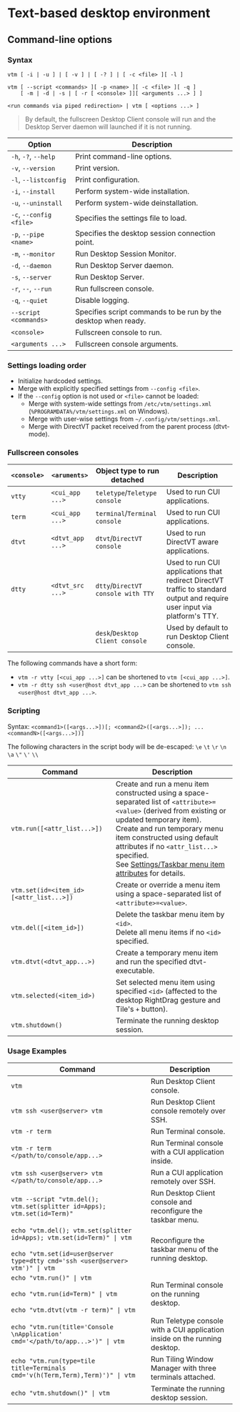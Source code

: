 # Text-based desktop environment

## Command-line options

### Syntax

```
vtm [ -i | -u ] | [ -v ] | [ -? ] | [ -c <file> ][ -l ]

vtm [ --script <commands> ][ -p <name> ][ -c <file> ][ -q ]
    [ -m | -d | -s | [ -r [ <console> ]][ <arguments ...> ] ]

<run commands via piped redirection> | vtm [ <options ...> ]
```

> By default, the fullscreen Desktop Client console will run and the Desktop Server daemon will launched if it is not running.

Option                  | Description
------------------------|-------------------------------------------------------
`-h`, `-?`, `--help`    | Print command-line options.
`-v`, `--version`       | Print version.
`-l`, `--listconfig`    | Print configuration.
`-i`, `--install`       | Perform system-wide installation.
`-u`, `--uninstall`     | Perform system-wide deinstallation.
`-c`, `--config <file>` | Specifies the settings file to load.
`-p`, `--pipe <name>`   | Specifies the desktop session connection point.
`-m`, `--monitor`       | Run Desktop Session Monitor.
`-d`, `--daemon`        | Run Desktop Server daemon.
`-s`, `--server`        | Run Desktop Server.
`-r`, `--`, `--run`     | Run fullscreen console.
`-q`, `--quiet`         | Disable logging.
`--script <commands>`   | Specifies script commands to be run by the desktop when ready.
`<console>`             | Fullscreen console to run.
`<arguments ...>`       | Fullscreen console arguments.

### Settings loading order

  - Initialize hardcoded settings.
  - Merge with explicitly specified settings from `--config <file>`.
  - If the `--config` option is not used or `<file>` cannot be loaded:
      - Merge with system-wide settings from `/etc/vtm/settings.xml` (`%PROGRAMDATA%/vtm/settings.xml` on Windows).
      - Merge with user-wise settings from `~/.config/vtm/settings.xml`.
      - Merge with DirectVT packet received from the parent process (dtvt-mode).

### Fullscreen consoles

`<console>` | `<aruments>`     | Object type to run detached        | Description
------------|------------------|------------------------------------|----------------------
`vtty`      | `<cui_app ...>`  | `teletype`/`Teletype console`      | Used to run CUI applications.
`term`      | `<cui_app ...>`  | `terminal`/`Terminal console`      | Used to run CUI applications.
`dtvt`      | `<dtvt_app ...>` | `dtvt`/`DirectVT console`          | Used to run DirectVT aware applications.
`dtty`      | `<dtvt_src ...>` | `dtty`/`DirectVT console with TTY` | Used to run CUI applications that redirect DirectVT traffic to standard output and require user input via platform's TTY.
|           |                  | `desk`/`Desktop Client console`    | Used by default to run Desktop Client console.

The following commands have a short form:
  - `vtm -r vtty [<cui_app ...>]` can be shortened to `vtm [<cui_app ...>]`.
  - `vtm -r dtty ssh <user@host dtvt_app ...>` can be shortened to `vtm ssh <user@host dtvt_app ...>`.

### Scripting

Syntax: `<command1>([<args...>])[; <command2>([<args...>]); ... <commandN>([<args...>])]`

The following characters in the script body will be de-escaped: `\e` `\t` `\r` `\n` `\a` `\"` `\'` `\\`

 Command                                 | Description
-----------------------------------------|-------------------------------------------
`vtm.run([<attr_list...>])`              | Create and run a menu item constructed using a space-separated list of `<attribute>=<value>` (derived from existing or updated temporary item).<br>Create and run temporary menu item constructed using default attributes if no `<attr_list...>` specified.<br>See [Settings/Taskbar menu item attributes](settings.md#Taskbar-menu-item-attributes) for details.
`vtm.set(id=<item_id> [<attr_list...>])` | Create or override a menu item using a space-separated list of `<attribute>=<value>`.
`vtm.del([<item_id>])`                   | Delete the taskbar menu item by `<id>`.<br>Delete all menu items if no `<id>` specified.
`vtm.dtvt(<dtvt_app...>)`                | Create a temporary menu item and run the specified dtvt-executable.
`vtm.selected(<item_id>)`                | Set selected menu item using specified `<id>` (affected to the desktop RightDrag gesture and Tile's `+` button).
`vtm.shutdown()`                         | Terminate the running desktop session.

### Usage Examples

Command                                               | Description
------------------------------------------------------|--------------------------------------------
`vtm`                                                 | Run Desktop Client console.
`vtm ssh <user@server> vtm`                           | Run Desktop Client console remotely over SSH.
`vtm -r term`                                         | Run Terminal console.
`vtm -r term </path/to/console/app...>`               | Run Terminal console with a CUI application inside.
`vtm ssh <user@server> vtm </path/to/console/app...>` | Run a CUI application remotely over SSH.
`vtm --script "vtm.del(); vtm.set(splitter id=Apps); vtm.set(id=Term)"` | Run Desktop Client console and reconfigure the taskbar menu.
`echo "vtm.del(); vtm.set(splitter id=Apps); vtm.set(id=Term)" \| vtm`<br><br>`echo "vtm.set(id=user@server type=dtty cmd='ssh <user@server> vtm')" \| vtm` | Reconfigure the taskbar menu of the running desktop.
`echo "vtm.run()" \| vtm`<br><br>`echo "vtm.run(id=Term)" \| vtm`<br><br>`echo "vtm.dtvt(vtm -r term)" \| vtm` | Run Terminal console on the running desktop.
`echo "vtm.run(title='Console \nApplication' cmd='</path/to/app...>')" \| vtm` | Run Teletype console with a CUI application inside on the running desktop.
`echo "vtm.run(type=tile title=Terminals cmd='v(h(Term,Term),Term)')" \| vtm` | Run Tiling Window Manager with three terminals attached.
`echo "vtm.shutdown()" \| vtm`                        | Terminate the running desktop session.